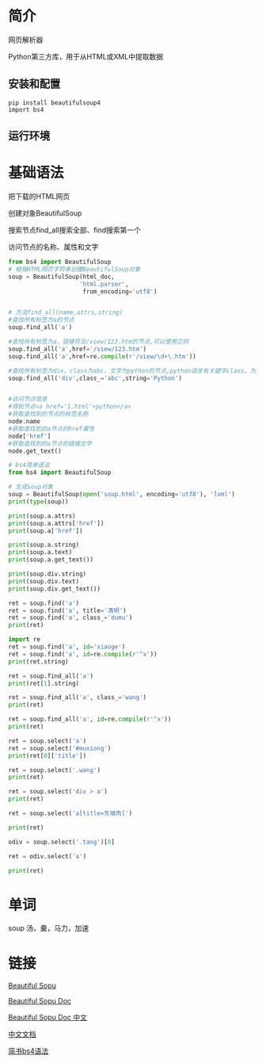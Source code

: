 # 简介

网页解析器

Python第三方库，用于从HTML或XML中提取数据

## 安装和配置

```
pip install beautifulsoup4
import bs4
```





## 运行环境





# 基础语法

把下载的HTML网页

创建对象BeautifulSoup

搜索节点find_all搜索全部、find搜索第一个

访问节点的名称、属性和文字

```python
from bs4 import BeautifulSoup
# 根据HTML网页字符串创建BeautifulSoup对象
soup = BeautifulSoup(html_doc,
                    'html.parser',
                     from_encoding='utf8')


# 方法find_all(name,attrs,string)
#查找所有标签为a的节点
soup.find_all('a')

#查找所有标签为a，链接符合/view/123.htm的节点,可以使用正则
soup.find_all('a',href='/view/123.htm')
soup.find_all('a',href=re.compile(r'/view/\d+\.htm'))

#查找所有标签为div，class为abc，文字为python的节点,python语言有关键字class，为了避免冲突，写成class_
soup.find_all('div',class_='abc',string='Python')


#访问节点信息
#得到节点<a href='1.html'>python</a>
#获取查找到的节点的标签名称
node.name
#获取查找到的a节点的href属性
node['href']
#获取查找到的a节点的链接文字
node.get_text()
```



```python
# bs4简单语法
from bs4 import BeautifulSoup

# 生成soup对象
soup = BeautifulSoup(open('soup.html', encoding='utf8'), 'lxml')
print(type(soup))

print(soup.a.attrs)
print(soup.a.attrs['href'])
print(soup.a['href'])

print(soup.a.string)
print(soup.a.text)
print(soup.a.get_text())

print(soup.div.string)
print(soup.div.text)
print(soup.div.get_text())

ret = soup.find('a')
ret = soup.find('a', title='清明')
ret = soup.find('a', class_='dumu')
print(ret)

import re
ret = soup.find('a', id='xiaoge')
ret = soup.find('a', id=re.compile(r'^x'))
print(ret.string)

ret = soup.find_all('a')
print(ret[1].string)

ret = soup.find_all('a', class_='wang')
print(ret)

ret = soup.find_all('a', id=re.compile(r'^x'))
print(ret)

ret = soup.select('a')
ret = soup.select('#muxiong')
print(ret[0]['title'])

ret = soup.select('.wang')
print(ret)

ret = soup.select('div > a')
print(ret)

ret = soup.select('a[title=东坡肉]')

print(ret)

odiv = soup.select('.tang')[0]

ret = odiv.select('a')

print(ret)

```





# 单词

soup 汤，羹，马力，加速

# 链接



[Beautiful Sopu](https://www.crummy.com/software/BeautifulSoup/)

[Beautiful Sopu Doc](https://www.crummy.com/software/BeautifulSoup/bs4/doc/)

[Beautiful Sopu Doc 中文](https://www.crummy.com/software/BeautifulSoup/bs4/doc.zh/)

[中文文档](https://beautifulsoup.readthedocs.io/zh_CN/v4.4.0/)

[简书bs4语法](https://www.jianshu.com/p/9254bdc467b2)